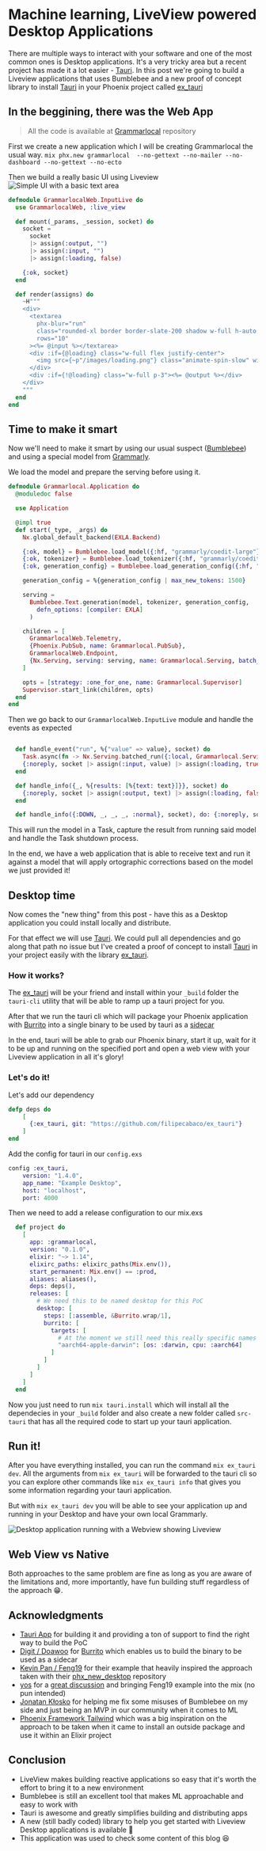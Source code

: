 # Machine learning, LiveView powered Desktop Applications

There are multiple ways to interact with your software and one of the most common ones is Desktop applications. It's a very tricky area but a recent project has made it a lot easier - [Tauri](https://tauri.app/). In this post we're going to build a Liveview applications that uses Bumblebee and a new proof of concept library to install [Tauri](https://tauri.app/) in your Phoenix project called [ex_tauri](https://github.com/filipecabaco/ex_tauri)


## In the beggining, there was the Web App
> All the code is available at [Grammarlocal](https://github.com/filipecabaco/grammarlocal) repository

First we create a new application which I will be creating Grammarlocal the usual way.
`mix phx.new grammarlocal  --no-gettext --no-mailer --no-dashboard --no-gettext --no-ecto`

Then we build a really basic UI using Liveview
![Simple UI with a basic text area](/images/img13.png)
```elixir
defmodule GrammarlocalWeb.InputLive do
  use GrammarlocalWeb, :live_view

  def mount(_params, _session, socket) do
    socket =
      socket
      |> assign(:output, "")
      |> assign(:input, "")
      |> assign(:loading, false)

    {:ok, socket}
  end

  def render(assigns) do
    ~H"""
    <div>
      <textarea
        phx-blur="run"
        class="rounded-xl border border-slate-200 shadow w-full h-auto p-3 resize-none mb-10"
        rows="10"
      ><%= @input %></textarea>
      <div :if={@loading} class="w-full flex justify-center">
        <img src={~p"/images/loading.png"} class="animate-spin-slow" width="42" />
      </div>
      <div :if={!@loading} class="w-full p-3"><%= @output %></div>
    </div>
    """
  end
end
```

## Time to make it smart

Now we'll need to make it smart by using our usual suspect ([Bumblebee](https://github.com/elixir-nx/bumblebee)) and using a special model from [Grammarly](grammarly/coedit-large).

We load the model and prepare the serving before using it.
```elixir
defmodule Grammarlocal.Application do
  @moduledoc false

  use Application

  @impl true
  def start(_type, _args) do
    Nx.global_default_backend(EXLA.Backend)

    {:ok, model} = Bumblebee.load_model({:hf, "grammarly/coedit-large"})
    {:ok, tokenizer} = Bumblebee.load_tokenizer({:hf, "grammarly/coedit-large"})
    {:ok, generation_config} = Bumblebee.load_generation_config({:hf, "grammarly/coedit-large"})

    generation_config = %{generation_config | max_new_tokens: 1500}

    serving =
      Bumblebee.Text.generation(model, tokenizer, generation_config,
        defn_options: [compiler: EXLA]
      )

    children = [
      GrammarlocalWeb.Telemetry,
      {Phoenix.PubSub, name: Grammarlocal.PubSub},
      GrammarlocalWeb.Endpoint,
      {Nx.Serving, serving: serving, name: Grammarlocal.Serving, batch_timeout: 100}
    ]

    opts = [strategy: :one_for_one, name: Grammarlocal.Supervisor]
    Supervisor.start_link(children, opts)
  end
end
```

Then we go back to our `GrammarlocalWeb.InputLive` module and handle the events as expected
```elixir

  def handle_event("run", %{"value" => value}, socket) do
    Task.async(fn -> Nx.Serving.batched_run({:local, Grammarlocal.Serving}, value) end)
    {:noreply, socket |> assign(:input, value) |> assign(:loading, true)}
  end

  def handle_info({_, %{results: [%{text: text}]}}, socket) do
    {:noreply, socket |> assign(:output, text) |> assign(:loading, false)}
  end

  def handle_info({:DOWN, _, _, _, :normal}, socket), do: {:noreply, socket}
```
This will run the model in a Task, capture the result from running said model and handle the Task shutdown process.

In the end, we have a web application that is able to receive text and run it against a model that will apply ortographic corrections based on the model we just provided it!

## Desktop time

Now comes the "new thing" from this post - have this as a Desktop application you could install locally and distribute.

For that effect we will use [Tauri](https://tauri.app/). We could pull all dependencies and go along that path no issue but I've created a proof of concept to install [Tauri](https://tauri.app/) in your project easily with the library [ex_tauri](https://github.com/filipecabaco/ex_tauri).

### How it works?

The [ex_tauri](https://github.com/filipecabaco/ex_tauri) will be your friend and install within your `_build` folder the `tauri-cli` utility that will be able to ramp up a tauri project for you.

After that we run the tauri cli which will package your Phoenix application with [Burrito](https://github.com/burrito-elixir/burrito) into a single binary to be used by tauri as a [sidecar](https://tauri.app/v1/guides/building/sidecar/)

In the end, tauri will be able to grab our Phoenix binary, start it up, wait for it to be up and running on the specified port and open a web view with your Liveview application in all it's glory!

### Let's do it!
Let's add our dependency
```elixir
defp deps do
    [
      {:ex_tauri, git: "https://github.com/filipecabaco/ex_tauri"}
    ]
end
```

Add the config for tauri in our `config.exs`
```elixir
config :ex_tauri,
    version: "1.4.0",
    app_name: "Example Desktop",
    host: "localhost",
    port: 4000
```

Then we need to add a release configuration to our mix.exs
```elixir
  def project do
    [
      app: :grammarlocal,
      version: "0.1.0",
      elixir: "~> 1.14",
      elixirc_paths: elixirc_paths(Mix.env()),
      start_permanent: Mix.env() == :prod,
      aliases: aliases(),
      deps: deps(),
      releases: [
        # We need this to be named desktop for this PoC
        desktop: [
          steps: [:assemble, &Burrito.wrap/1],
          burrito: [
            targets: [
              # At the moment we still need this really specific names
              "aarch64-apple-darwin": [os: :darwin, cpu: :aarch64]
            ]
          ]
        ]
      ]
    ]
  end
```

Now you just need to run `mix tauri.install` which will install all the dependecies in your `_build` folder and also create a new folder called `src-tauri` that has all the required code to start up your tauri application.

## Run it!

After you have everything installed, you can run the command `mix ex_tauri dev`. All the arguments from `mix ex_tauri` will be forwarded to the tauri cli so you can explore other commands like `mix ex_tauri info` that gives you some information regarding your tauri application.

But with `mix ex_tauri dev` you will be able to see your application up and running in your Desktop and have your own local Grammarly.

![Desktop application running with a Webview showing Liveview](/images/img14.gif)

## Web View vs Native

Both approaches to the same problem are fine as long as you are aware of the limitations and, more importantly, have fun building stuff regardless of the approach 😁.

## Acknowledgments

* [Tauri App](tauri.app) for building it and providing a ton of support to find the right way to build the PoC
* [Digit / Doawoo](https://twitter.com/doawoo) for [Burrito](https://github.com/burrito-elixir/burrito) which enables us to build the binary to be used as a sidecar
* [Kevin Pan / Feng19](https://twitter.com/kevin52069370) for their example that heavily inspired the approach taken with their [phx_new_desktop](https://github.com/feng19/phx_new_desktop) repository
* [yos](https://twitter.com/r8code) for a [great discussion](https://twitter.com/r8code/status/1692573451767394313?s=20) and bringing Feng19 example into the mix (no pun intended)
* [Jonatan Kłosko](https://github.com/jonatanklosko) for helping me fix some misuses of Bumblebee on my side and just being an MVP in our community when it comes to ML
* [Phoenix Framework Tailwind](https://github.com/phoenixframework/tailwind) which was a big inspiration on the approach to be taken when it came to install an outside package and use it within an Elixir project

## Conclusion

* LiveView makes building reactive applications so easy that it's worth the effort to bring it to a new environment
* Bumblebee is still an excellent tool that makes ML approachable and easy to work with
* Tauri is awesome and greatly simplifies building and distributing apps
* A new (still badly coded) library to help you get started with Liveview Desktop applications is available 🎉
* This application was used to check some content of this blog 😆